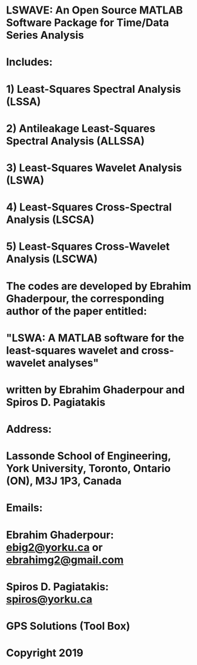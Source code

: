 # LSWAVE: An Open Source MATLAB Software Package for Time/Data Series Analysis


# Includes:

# 1) Least-Squares Spectral Analysis (LSSA)
# 2) Antileakage Least-Squares Spectral Analysis (ALLSSA)
# 3) Least-Squares Wavelet Analysis (LSWA)
# 4) Least-Squares Cross-Spectral Analysis (LSCSA)
# 5) Least-Squares Cross-Wavelet Analysis (LSCWA) 


# The codes are developed by Ebrahim Ghaderpour, the corresponding author of the paper entitled:

# "LSWA: A MATLAB software for the least-squares wavelet and cross-wavelet analyses"

# written by Ebrahim Ghaderpour and Spiros D. Pagiatakis


# Address: 

# Lassonde School of Engineering, York University, Toronto, Ontario (ON), M3J 1P3, Canada



# Emails: 

# Ebrahim Ghaderpour:     ebig2@yorku.ca   or   ebrahimg2@gmail.com  

# Spiros D. Pagiatakis:   spiros@yorku.ca


# GPS Solutions (Tool Box)



# Copyright 2019

